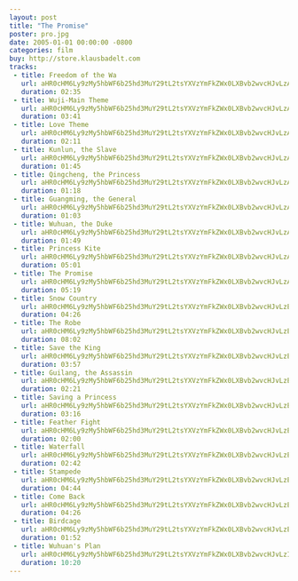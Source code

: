 ```yaml
---
layout: post
title: "The Promise"
poster: pro.jpg
date: 2005-01-01 00:00:00 -0800
categories: film
buy: http://store.klausbadelt.com
tracks:
 - title: Freedom of the Wa
   url: aHR0cHM6Ly9zMy5hbWF6b25hd3MuY29tL2tsYXVzYmFkZWx0LXBvb2wvcHJvLzAxIEZyZWVkb20gb2YgdGhlIFdhLm1wMw==
   duration: 02:35
 - title: Wuji-Main Theme
   url: aHR0cHM6Ly9zMy5hbWF6b25hd3MuY29tL2tsYXVzYmFkZWx0LXBvb2wvcHJvLzAyIFd1amktTWFpbiBUaGVtZS5tcDM=
   duration: 03:41
 - title: Love Theme
   url: aHR0cHM6Ly9zMy5hbWF6b25hd3MuY29tL2tsYXVzYmFkZWx0LXBvb2wvcHJvLzAzIExvdmUgVGhlbWUubXAz
   duration: 02:11
 - title: Kunlun, the Slave
   url: aHR0cHM6Ly9zMy5hbWF6b25hd3MuY29tL2tsYXVzYmFkZWx0LXBvb2wvcHJvLzA0IEt1bmx1biwgdGhlIFNsYXZlLm1wMw==
   duration: 01:45
 - title: Qingcheng, the Princess
   url: aHR0cHM6Ly9zMy5hbWF6b25hd3MuY29tL2tsYXVzYmFkZWx0LXBvb2wvcHJvLzA1IFFpbmdjaGVuZywgdGhlIFByaW5jZXNzLm1wMw==
   duration: 01:18
 - title: Guangming, the General
   url: aHR0cHM6Ly9zMy5hbWF6b25hd3MuY29tL2tsYXVzYmFkZWx0LXBvb2wvcHJvLzA2IEd1YW5nbWluZywgdGhlIEdlbmVyYWwubXAz
   duration: 01:03
 - title: Wuhuan, the Duke
   url: aHR0cHM6Ly9zMy5hbWF6b25hd3MuY29tL2tsYXVzYmFkZWx0LXBvb2wvcHJvLzA3IFd1aHVhbiwgdGhlIER1a2UubXAz
   duration: 01:49
 - title: Princess Kite
   url: aHR0cHM6Ly9zMy5hbWF6b25hd3MuY29tL2tsYXVzYmFkZWx0LXBvb2wvcHJvLzA4IFByaW5jZXNzIEtpdGUubXAz
   duration: 05:01
 - title: The Promise
   url: aHR0cHM6Ly9zMy5hbWF6b25hd3MuY29tL2tsYXVzYmFkZWx0LXBvb2wvcHJvLzA5IFRoZSBQcm9taXNlLm1wMw==
   duration: 05:19
 - title: Snow Country
   url: aHR0cHM6Ly9zMy5hbWF6b25hd3MuY29tL2tsYXVzYmFkZWx0LXBvb2wvcHJvLzEwIFNub3cgQ291bnRyeS5tcDM=
   duration: 04:26
 - title: The Robe
   url: aHR0cHM6Ly9zMy5hbWF6b25hd3MuY29tL2tsYXVzYmFkZWx0LXBvb2wvcHJvLzExIFRoZSBSb2JlLm1wMw==
   duration: 08:02
 - title: Save the King
   url: aHR0cHM6Ly9zMy5hbWF6b25hd3MuY29tL2tsYXVzYmFkZWx0LXBvb2wvcHJvLzEyIFNhdmUgdGhlIEtpbmcubXAz
   duration: 03:57
 - title: Guilang, the Assassin
   url: aHR0cHM6Ly9zMy5hbWF6b25hd3MuY29tL2tsYXVzYmFkZWx0LXBvb2wvcHJvLzEzIEd1aWxhbmcsIHRoZSBBc3Nhc3Npbi5tcDM=
   duration: 02:21
 - title: Saving a Princess
   url: aHR0cHM6Ly9zMy5hbWF6b25hd3MuY29tL2tsYXVzYmFkZWx0LXBvb2wvcHJvLzE0IFNhdmluZyBhIFByaW5jZXNzLm1wMw==
   duration: 03:16
 - title: Feather Fight
   url: aHR0cHM6Ly9zMy5hbWF6b25hd3MuY29tL2tsYXVzYmFkZWx0LXBvb2wvcHJvLzE1IEZlYXRoZXIgRmlnaHQubXAz
   duration: 02:00
 - title: Waterfall
   url: aHR0cHM6Ly9zMy5hbWF6b25hd3MuY29tL2tsYXVzYmFkZWx0LXBvb2wvcHJvLzE2IFdhdGVyZmFsbC5tcDM=
   duration: 02:42
 - title: Stampede
   url: aHR0cHM6Ly9zMy5hbWF6b25hd3MuY29tL2tsYXVzYmFkZWx0LXBvb2wvcHJvLzE3IFN0YW1wZWRlLm1wMw==
   duration: 04:44
 - title: Come Back
   url: aHR0cHM6Ly9zMy5hbWF6b25hd3MuY29tL2tsYXVzYmFkZWx0LXBvb2wvcHJvLzE4IENvbWUgQmFjay5tcDM=
   duration: 04:26
 - title: Birdcage
   url: aHR0cHM6Ly9zMy5hbWF6b25hd3MuY29tL2tsYXVzYmFkZWx0LXBvb2wvcHJvLzE5IEJpcmRjYWdlLm1wMw==
   duration: 01:52
 - title: Wuhuan's Plan
   url: aHR0cHM6Ly9zMy5hbWF6b25hd3MuY29tL2tsYXVzYmFkZWx0LXBvb2wvcHJvLzIwIFd1aHVhbidzIFBsYW4ubXAz
   duration: 10:20
---
```

